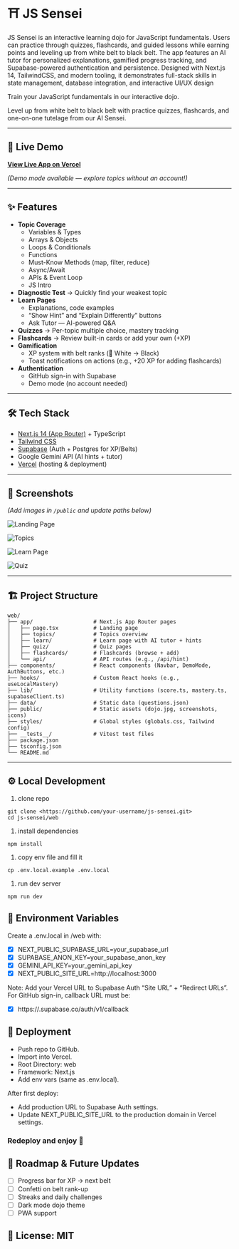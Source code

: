 # ⛩️ JS Sensei

JS Sensei is an interactive learning dojo for JavaScript fundamentals.
Users can practice through quizzes, flashcards, and guided lessons while earning points and leveling up from white belt to black belt. The app features an AI tutor for personalized explanations, gamified progress tracking, and Supabase-powered authentication and persistence. Designed with Next.js 14, TailwindCSS, and modern tooling, it demonstrates full-stack skills in state management, database integration, and interactive UI/UX design

Train your JavaScript fundamentals in our interactive dojo.

Level up from white belt to black belt with practice quizzes, flashcards, and one-on-one tutelage from our AI Sensei.

---

## 🚀 Live Demo

[**View Live App on Vercel**](https://your-vercel-url.vercel.app/)

*(Demo mode available — explore topics without an account!)*

---

## ✨ Features

- **Topic Coverage**
    - Variables & Types
    - Arrays & Objects
    - Loops & Conditionals
    - Functions
    - Must-Know Methods (map, filter, reduce)
    - Async/Await
    - APIs & Event Loop
    - JS Intro
- **Diagnostic Test** → Quickly find your weakest topic
- **Learn Pages**
    - Explanations, code examples
    - “Show Hint” and “Explain Differently” buttons
    - Ask Tutor — AI-powered Q&A
- **Quizzes** → Per-topic multiple choice, mastery tracking
- **Flashcards** → Review built-in cards or add your own (+XP)
- **Gamification**
    - XP system with belt ranks (🥋 White → Black)
    - Toast notifications on actions (e.g., +20 XP for adding flashcards)
- **Authentication**
    - GitHub sign-in with Supabase
    - Demo mode (no account needed)

---

## 🛠 Tech Stack

- [Next.js 14 (App Router)](https://nextjs.org/) + TypeScript
- [Tailwind CSS](https://tailwindcss.com/)
- [Supabase](https://supabase.com/) (Auth + Postgres for XP/Belts)
- Google Gemini API (AI hints + tutor)
- [Vercel](https://vercel.com/) (hosting & deployment)

---

## 📸 Screenshots

*(Add images in `/public` and update paths below)*

![Landing Page](./public/screenshot-landing.png)

![Topics](./public/screenshot-topics.png)

![Learn Page](./public/screenshot-learn.png)

![Quiz](./public/screenshot-quiz.png)

---

## 🏗 Project Structure

```
web/
├── app/                   # Next.js App Router pages
│   ├── page.tsx           # Landing page
│   ├── topics/            # Topics overview
│   ├── learn/             # Learn page with AI tutor + hints
│   ├── quiz/              # Quiz pages
│   ├── flashcards/        # Flashcards (browse + add)
│   └── api/               # API routes (e.g., /api/hint)
├── components/            # React components (Navbar, DemoMode, AuthButtons, etc.)
├── hooks/                 # Custom React hooks (e.g., useLocalMastery)
├── lib/                   # Utility functions (score.ts, mastery.ts, supabaseClient.ts)
├── data/                  # Static data (questions.json)
├── public/                # Static assets (dojo.jpg, screenshots, icons)
├── styles/                # Global styles (globals.css, Tailwind config)
├── __tests__/             # Vitest test files
├── package.json
├── tsconfig.json
└── README.md

```

---

## ⚙️ Local Development

1. clone repo

```
git clone <https://github.com/your-username/js-sensei.git>
cd js-sensei/web

```

1. install dependencies

```
npm install

```

1. copy env file and fill it

```
cp .env.local.example .env.local

```

1. run dev server

```
npm run dev

```

## 🔑 Environment Variables

Create a .env.local in /web with:

- [x]  NEXT_PUBLIC_SUPABASE_URL=your_supabase_url
- [x]  SUPABASE_ANON_KEY=your_supabase_anon_key
- [x]  GEMINI_API_KEY=your_gemini_api_key
- [x]  NEXT_PUBLIC_SITE_URL=http://localhost:3000

Note:
Add your Vercel URL to Supabase Auth “Site URL” + “Redirect URLs”.
For GitHub sign-in, callback URL must be:

- [x]  https://<your-project-ref>.supabase.co/auth/v1/callback

## 🚀 Deployment

- Push repo to GitHub.
- Import into Vercel.
- Root Directory: web
- Framework: Next.js
- Add env vars (same as .env.local).

After first deploy:

- Add production URL to Supabase Auth settings.
- Update NEXT_PUBLIC_SITE_URL to the production domain in Vercel settings.

### Redeploy and enjoy 🎉

## 📌 Roadmap & Future Updates

- [ ]  Progress bar for XP → next belt
- [ ]  Confetti on belt rank-up
- [ ]  Streaks and daily challenges
- [ ]  Dark mode dojo theme
- [ ]  PWA support

## 📄 License: MIT
